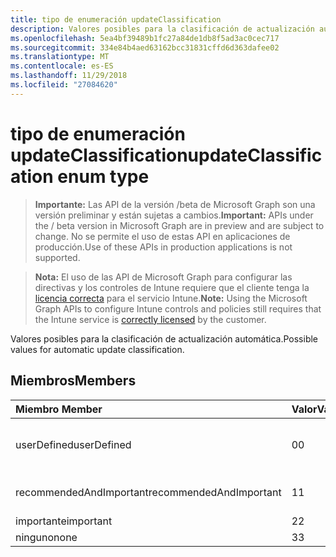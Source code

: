 ```yaml
---
title: tipo de enumeración updateClassification
description: Valores posibles para la clasificación de actualización automática.
ms.openlocfilehash: 5ea4bf39489b1fc27a84de1db8f5ad3ac0cec717
ms.sourcegitcommit: 334e84b4aed63162bcc31831cffd6d363dafee02
ms.translationtype: MT
ms.contentlocale: es-ES
ms.lasthandoff: 11/29/2018
ms.locfileid: "27084620"
---
```

# <a name="updateclassification-enum-type"></a><span data-ttu-id="62403-103">tipo de enumeración updateClassification</span><span class="sxs-lookup"><span data-stu-id="62403-103">updateClassification enum type</span></span>

> <span data-ttu-id="62403-104">**Importante:** Las API de la versión /beta de Microsoft Graph son una versión preliminar y están sujetas a cambios.</span><span class="sxs-lookup"><span data-stu-id="62403-104">**Important:** APIs under the / beta version in Microsoft Graph are in preview and are subject to change.</span></span> <span data-ttu-id="62403-105">No se permite el uso de estas API en aplicaciones de producción.</span><span class="sxs-lookup"><span data-stu-id="62403-105">Use of these APIs in production applications is not supported.</span></span>

> <span data-ttu-id="62403-106">**Nota:** El uso de las API de Microsoft Graph para configurar las directivas y los controles de Intune requiere que el cliente tenga la [licencia correcta](https://go.microsoft.com/fwlink/?linkid=839381) para el servicio Intune.</span><span class="sxs-lookup"><span data-stu-id="62403-106">**Note:** Using the Microsoft Graph APIs to configure Intune controls and policies still requires that the Intune service is [correctly licensed](https://go.microsoft.com/fwlink/?linkid=839381) by the customer.</span></span>

<span data-ttu-id="62403-107">Valores posibles para la clasificación de actualización automática.</span><span class="sxs-lookup"><span data-stu-id="62403-107">Possible values for automatic update classification.</span></span>
## <a name="members"></a><span data-ttu-id="62403-108">Miembros</span><span class="sxs-lookup"><span data-stu-id="62403-108">Members</span></span>
|<span data-ttu-id="62403-109">Miembro	</span><span class="sxs-lookup"><span data-stu-id="62403-109">Member</span></span>|<span data-ttu-id="62403-110">Valor</span><span class="sxs-lookup"><span data-stu-id="62403-110">Value</span></span>|<span data-ttu-id="62403-111">Descripción</span><span class="sxs-lookup"><span data-stu-id="62403-111">Description</span></span>|
|:---|:---|:---|
|<span data-ttu-id="62403-112">userDefined</span><span class="sxs-lookup"><span data-stu-id="62403-112">userDefined</span></span>|<span data-ttu-id="62403-113">0</span><span class="sxs-lookup"><span data-stu-id="62403-113">0</span></span>|<span data-ttu-id="62403-114">Definido por el usuario, valor predeterminado, sin intención.</span><span class="sxs-lookup"><span data-stu-id="62403-114">User Defined, default value, no intent.</span></span>|
|<span data-ttu-id="62403-115">recommendedAndImportant</span><span class="sxs-lookup"><span data-stu-id="62403-115">recommendedAndImportant</span></span>|<span data-ttu-id="62403-116">1</span><span class="sxs-lookup"><span data-stu-id="62403-116">1</span></span>|<span data-ttu-id="62403-117">Recomendadas e importantes.</span><span class="sxs-lookup"><span data-stu-id="62403-117">Recommended and important.</span></span>|
|<span data-ttu-id="62403-118">importante</span><span class="sxs-lookup"><span data-stu-id="62403-118">important</span></span>|<span data-ttu-id="62403-119">2</span><span class="sxs-lookup"><span data-stu-id="62403-119">2</span></span>|<span data-ttu-id="62403-120">Importante.</span><span class="sxs-lookup"><span data-stu-id="62403-120">Important.</span></span>|
|<span data-ttu-id="62403-121">ninguno</span><span class="sxs-lookup"><span data-stu-id="62403-121">none</span></span>|<span data-ttu-id="62403-122">3</span><span class="sxs-lookup"><span data-stu-id="62403-122">3</span></span>|<span data-ttu-id="62403-123">Ninguno.</span><span class="sxs-lookup"><span data-stu-id="62403-123">None.</span></span>|






